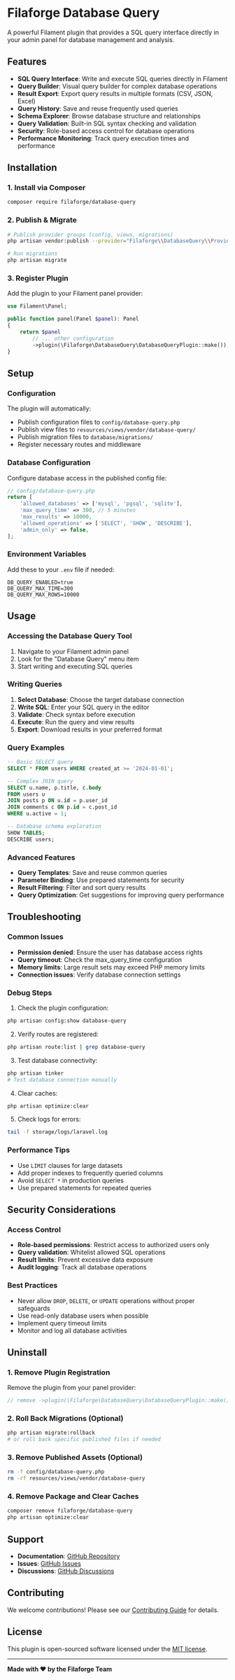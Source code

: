 # Filaforge Database Query

A powerful Filament plugin that provides a SQL query interface directly in your admin panel for database management and analysis.

## Features

- **SQL Query Interface**: Write and execute SQL queries directly in Filament
- **Query Builder**: Visual query builder for complex database operations
- **Result Export**: Export query results in multiple formats (CSV, JSON, Excel)
- **Query History**: Save and reuse frequently used queries
- **Schema Explorer**: Browse database structure and relationships
- **Query Validation**: Built-in SQL syntax checking and validation
- **Security**: Role-based access control for database operations
- **Performance Monitoring**: Track query execution times and performance

## Installation

### 1. Install via Composer

```bash
composer require filaforge/database-query
```

### 2. Publish & Migrate

```bash
# Publish provider groups (config, views, migrations)
php artisan vendor:publish --provider="Filaforge\\DatabaseQuery\\Providers\\DatabaseQueryServiceProvider"

# Run migrations
php artisan migrate
```

### 3. Register Plugin

Add the plugin to your Filament panel provider:

```php
use Filament\Panel;

public function panel(Panel $panel): Panel
{
    return $panel
        // ... other configuration
        ->plugin(\Filaforge\DatabaseQuery\DatabaseQueryPlugin::make());
}
```

## Setup

### Configuration

The plugin will automatically:
- Publish configuration files to `config/database-query.php`
- Publish view files to `resources/views/vendor/database-query/`
- Publish migration files to `database/migrations/`
- Register necessary routes and middleware

### Database Configuration

Configure database access in the published config file:

```php
// config/database-query.php
return [
    'allowed_databases' => ['mysql', 'pgsql', 'sqlite'],
    'max_query_time' => 300, // 5 minutes
    'max_results' => 10000,
    'allowed_operations' => ['SELECT', 'SHOW', 'DESCRIBE'],
    'admin_only' => false,
];
```

### Environment Variables

Add these to your `.env` file if needed:

```env
DB_QUERY_ENABLED=true
DB_QUERY_MAX_TIME=300
DB_QUERY_MAX_ROWS=10000
```

## Usage

### Accessing the Database Query Tool

1. Navigate to your Filament admin panel
2. Look for the "Database Query" menu item
3. Start writing and executing SQL queries

### Writing Queries

1. **Select Database**: Choose the target database connection
2. **Write SQL**: Enter your SQL query in the editor
3. **Validate**: Check syntax before execution
4. **Execute**: Run the query and view results
5. **Export**: Download results in your preferred format

### Query Examples

```sql
-- Basic SELECT query
SELECT * FROM users WHERE created_at >= '2024-01-01';

-- Complex JOIN query
SELECT u.name, p.title, c.body 
FROM users u 
JOIN posts p ON u.id = p.user_id 
JOIN comments c ON p.id = c.post_id 
WHERE u.active = 1;

-- Database schema exploration
SHOW TABLES;
DESCRIBE users;
```

### Advanced Features

- **Query Templates**: Save and reuse common queries
- **Parameter Binding**: Use prepared statements for security
- **Result Filtering**: Filter and sort query results
- **Query Optimization**: Get suggestions for improving query performance

## Troubleshooting

### Common Issues

- **Permission denied**: Ensure the user has database access rights
- **Query timeout**: Check the max_query_time configuration
- **Memory limits**: Large result sets may exceed PHP memory limits
- **Connection issues**: Verify database connection settings

### Debug Steps

1. Check the plugin configuration:
```bash
php artisan config:show database-query
```

2. Verify routes are registered:
```bash
php artisan route:list | grep database-query
```

3. Test database connectivity:
```bash
php artisan tinker
# Test database connection manually
```

4. Clear caches:
```bash
php artisan optimize:clear
```

5. Check logs for errors:
```bash
tail -f storage/logs/laravel.log
```

### Performance Tips

- Use `LIMIT` clauses for large datasets
- Add proper indexes to frequently queried columns
- Avoid `SELECT *` in production queries
- Use prepared statements for repeated queries

## Security Considerations

### Access Control

- **Role-based permissions**: Restrict access to authorized users only
- **Query validation**: Whitelist allowed SQL operations
- **Result limits**: Prevent excessive data exposure
- **Audit logging**: Track all database operations

### Best Practices

- Never allow `DROP`, `DELETE`, or `UPDATE` operations without proper safeguards
- Use read-only database users when possible
- Implement query timeout limits
- Monitor and log all database activities

## Uninstall

### 1. Remove Plugin Registration

Remove the plugin from your panel provider:
```php
// remove ->plugin(\Filaforge\DatabaseQuery\DatabaseQueryPlugin::make())
```

### 2. Roll Back Migrations (Optional)

```bash
php artisan migrate:rollback
# or roll back specific published files if needed
```

### 3. Remove Published Assets (Optional)

```bash
rm -f config/database-query.php
rm -rf resources/views/vendor/database-query
```

### 4. Remove Package and Clear Caches

```bash
composer remove filaforge/database-query
php artisan optimize:clear
```

## Support

- **Documentation**: [GitHub Repository](https://github.com/filaforge/database-query)
- **Issues**: [GitHub Issues](https://github.com/filaforge/database-query/issues)
- **Discussions**: [GitHub Discussions](https://github.com/filaforge/database-query/discussions)

## Contributing

We welcome contributions! Please see our [Contributing Guide](CONTRIBUTING.md) for details.

## License

This plugin is open-sourced software licensed under the [MIT license](LICENSE).

---

**Made with ❤️ by the Filaforge Team**



